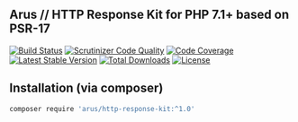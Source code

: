 ## Arus // HTTP Response Kit for PHP 7.1+ based on PSR-17

[![Build Status](https://scrutinizer-ci.com/g/autorusltd/http-response-kit/badges/build.png?b=master)](https://scrutinizer-ci.com/g/autorusltd/http-response-kit/build-status/master)
[![Scrutinizer Code Quality](https://scrutinizer-ci.com/g/autorusltd/http-response-kit/badges/quality-score.png?b=master)](https://scrutinizer-ci.com/g/autorusltd/http-response-kit/?branch=master)
[![Code Coverage](https://scrutinizer-ci.com/g/autorusltd/http-response-kit/badges/coverage.png?b=master)](https://scrutinizer-ci.com/g/autorusltd/http-response-kit/?branch=master)
[![Latest Stable Version](https://poser.pugx.org/arus/http-response-kit/v/stable)](https://packagist.org/packages/arus/http-response-kit)
[![Total Downloads](https://poser.pugx.org/arus/http-response-kit/downloads)](https://packagist.org/packages/arus/http-response-kit)
[![License](https://poser.pugx.org/arus/http-response-kit/license)](https://packagist.org/packages/arus/http-response-kit)

## Installation (via composer)

```bash
composer require 'arus/http-response-kit:^1.0'
```
